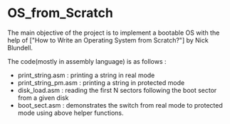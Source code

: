# OS_from_Scratch
The main objective of the project is to implement a bootable OS with the help of  ["How to Write an Operating System from Scratch?"] by Nick Blundell.

The code(mostly in assembly language) is as follows :
  - print_string.asm : printing a string in real mode
  - print_string_pm.asm : printing a string in protected mode
  - disk_load.asm : reading the first N sectors following the boot sector from a given disk 
  - boot_sect.asm : demonstrates the switch from real mode to protected mode using above helper functions.

